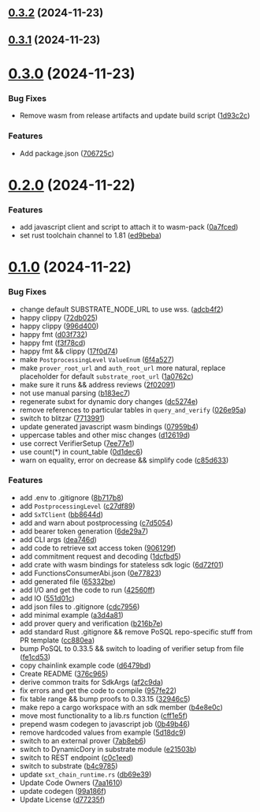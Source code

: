 ## [0.3.2](https://github.com/spaceandtimelabs/sxt-proof-of-sql-sdk/compare/v0.3.1...v0.3.2) (2024-11-23)



## [0.3.1](https://github.com/spaceandtimelabs/sxt-proof-of-sql-sdk/compare/v0.3.0...v0.3.1) (2024-11-23)



# [0.3.0](https://github.com/spaceandtimelabs/sxt-proof-of-sql-sdk/compare/v0.2.0...v0.3.0) (2024-11-23)


### Bug Fixes

* Remove wasm from release artifacts and update build script ([1d93c2c](https://github.com/spaceandtimelabs/sxt-proof-of-sql-sdk/commit/1d93c2cb292f937801a0982cb6508db6ff777bb6))


### Features

* Add package.json ([706725c](https://github.com/spaceandtimelabs/sxt-proof-of-sql-sdk/commit/706725c57abbf97dfcb503ff79d97c561fcf29a2))



# [0.2.0](https://github.com/spaceandtimelabs/sxt-proof-of-sql-sdk/compare/v0.1.0...v0.2.0) (2024-11-22)


### Features

* add javascript client and script to attach it to wasm-pack ([0a7fced](https://github.com/spaceandtimelabs/sxt-proof-of-sql-sdk/commit/0a7fced4b6d877bea20a675f968e63553789744d))
* set rust toolchain channel to 1.81 ([ed9beba](https://github.com/spaceandtimelabs/sxt-proof-of-sql-sdk/commit/ed9bebad76d27b7d1826b6fc26272e239ee1249c))



# [0.1.0](https://github.com/spaceandtimelabs/sxt-proof-of-sql-sdk/compare/7aa1610d39d8c9198bf578b1b1c5c7030d9cbabc...v0.1.0) (2024-11-22)


### Bug Fixes

* change default SUBSTRATE_NODE_URL to use wss. ([adcb4f2](https://github.com/spaceandtimelabs/sxt-proof-of-sql-sdk/commit/adcb4f2e4a3b7d1f2ee1cd7bdda9475ad7ce2a3e))
* happy clippy ([72db025](https://github.com/spaceandtimelabs/sxt-proof-of-sql-sdk/commit/72db025f6e0ea1bf84698bcf76b89ecaf2b21d89))
* happy clippy ([996d400](https://github.com/spaceandtimelabs/sxt-proof-of-sql-sdk/commit/996d4004f6d6e138f9d56e68b4f648c615347000))
* happy fmt ([d03f732](https://github.com/spaceandtimelabs/sxt-proof-of-sql-sdk/commit/d03f7328d7946307f3420f30693a10c6489124de))
* happy fmt ([f3f78cd](https://github.com/spaceandtimelabs/sxt-proof-of-sql-sdk/commit/f3f78cd455ba75f53077f7a2865657ad88bcabab))
* happy fmt && clippy ([17f0d74](https://github.com/spaceandtimelabs/sxt-proof-of-sql-sdk/commit/17f0d7462292f5ebcfeb75fa1590449c50df41c2))
* make `PostprocessingLevel` `ValueEnum` ([6f4a527](https://github.com/spaceandtimelabs/sxt-proof-of-sql-sdk/commit/6f4a527dbdd1d58c621d9ebf04e6a84397e52645))
* make `prover_root_url` and `auth_root_url` more natural, replace placeholder for default `substrate_root_url` ([1a0762c](https://github.com/spaceandtimelabs/sxt-proof-of-sql-sdk/commit/1a0762c52def1941bdbb440fce9d5f7f0378f25a))
* make sure it runs && address reviews ([2f02091](https://github.com/spaceandtimelabs/sxt-proof-of-sql-sdk/commit/2f020912acda340d4cee930f866c9a94d88499ce))
* not use manual parsing ([b183ec7](https://github.com/spaceandtimelabs/sxt-proof-of-sql-sdk/commit/b183ec78ba9c38e4b5a3526cb1e46a807d14c719))
* regenerate subxt for dynamic dory changes ([dc5274e](https://github.com/spaceandtimelabs/sxt-proof-of-sql-sdk/commit/dc5274e9f5aab6a0d27d2e2e118daca126f927b3))
* remove references to particular tables in `query_and_verify` ([026e95a](https://github.com/spaceandtimelabs/sxt-proof-of-sql-sdk/commit/026e95a1f1c0e231fea10f1e8f9a8fb126331f68))
* switch to blitzar ([7713991](https://github.com/spaceandtimelabs/sxt-proof-of-sql-sdk/commit/77139914d8438854282f7b89b04335ebf8d452f1))
* update generated javascript wasm bindings ([07959b4](https://github.com/spaceandtimelabs/sxt-proof-of-sql-sdk/commit/07959b496ca51f2306130d8ac38a57d5709ab7ea))
* uppercase tables and other misc changes ([d12619d](https://github.com/spaceandtimelabs/sxt-proof-of-sql-sdk/commit/d12619d66cc1c5dd8fe4e2a0e588412e4e810fae))
* use correct VerifierSetup ([7ee77e1](https://github.com/spaceandtimelabs/sxt-proof-of-sql-sdk/commit/7ee77e1f89dab9e250be8e262f21931f43943f31))
* use count(*) in count_table ([0d1dec6](https://github.com/spaceandtimelabs/sxt-proof-of-sql-sdk/commit/0d1dec65dbe25c8cc0db0dd34a05fd5ece273bae))
* warn on equality, error on decrease && simplify code ([c85d633](https://github.com/spaceandtimelabs/sxt-proof-of-sql-sdk/commit/c85d63334f3a580f0ba1aeaa4ed99247b811e7a2))


### Features

* add .env to .gitignore ([8b717b8](https://github.com/spaceandtimelabs/sxt-proof-of-sql-sdk/commit/8b717b87c385da22f4a69b0b4d0e46cce55e4075))
* add `PostprocessingLevel` ([c27df89](https://github.com/spaceandtimelabs/sxt-proof-of-sql-sdk/commit/c27df89728de6f75af8a54c3df731e4519038dd7))
* add `SxTClient` ([bb8644d](https://github.com/spaceandtimelabs/sxt-proof-of-sql-sdk/commit/bb8644d117700ebb0c5b0aaf6181af083377e8ba))
* add and warn about postprocessing ([c7d5054](https://github.com/spaceandtimelabs/sxt-proof-of-sql-sdk/commit/c7d505439dedc1cc8ebd98bf4f7c6312b9bc3df7))
* add bearer token generation ([6de29a7](https://github.com/spaceandtimelabs/sxt-proof-of-sql-sdk/commit/6de29a7aacf98e331d903ff475c9bf8f26b83037))
* add CLI args ([dea746d](https://github.com/spaceandtimelabs/sxt-proof-of-sql-sdk/commit/dea746d8a669800267f72244388939c23a82ee24))
* add code to retrieve sxt access token ([906129f](https://github.com/spaceandtimelabs/sxt-proof-of-sql-sdk/commit/906129fd4149dd87a6ca53feae15c04850706d43))
* add commitment request and decoding ([1dcfbd5](https://github.com/spaceandtimelabs/sxt-proof-of-sql-sdk/commit/1dcfbd5b93fad01807d364aba46f45b87d1e14e1))
* add crate with wasm bindings for stateless sdk logic ([6d72f01](https://github.com/spaceandtimelabs/sxt-proof-of-sql-sdk/commit/6d72f0121d147adfd48d16526ed0bc197cff7662))
* add FunctionsConsumerAbi.json ([0e77823](https://github.com/spaceandtimelabs/sxt-proof-of-sql-sdk/commit/0e7782377afd4bad08a087c45a84e5956af3a8ac))
* add generated file ([65332be](https://github.com/spaceandtimelabs/sxt-proof-of-sql-sdk/commit/65332be8188933e48d096664e4a1b0af7fae93e3))
* add I/O and get the code to run ([42560ff](https://github.com/spaceandtimelabs/sxt-proof-of-sql-sdk/commit/42560ff89c45eadc1edbd0727d1f1af4ac258bfa))
* add IO ([551d01c](https://github.com/spaceandtimelabs/sxt-proof-of-sql-sdk/commit/551d01cd19347151369bc9bad3ea0c7fe710cc51))
* add json files to .gitignore ([cdc7956](https://github.com/spaceandtimelabs/sxt-proof-of-sql-sdk/commit/cdc795654d4983433cec585467f39cfc2414a973))
* add minimal example ([a3d4a81](https://github.com/spaceandtimelabs/sxt-proof-of-sql-sdk/commit/a3d4a81ae7ed3d9c30d49854451adc353de6f707))
* add prover query and verification ([b216b7e](https://github.com/spaceandtimelabs/sxt-proof-of-sql-sdk/commit/b216b7e2d7c34a06d770124149c9f54771bb3f1a))
* add standard Rust .gitignore && remove PoSQL repo-specific stuff from PR template ([cc880ea](https://github.com/spaceandtimelabs/sxt-proof-of-sql-sdk/commit/cc880ea31ccdb5856972247a14a285ae4a9767fa))
* bump PoSQL to 0.33.5 && switch to loading of verifier setup from file ([fe1cd53](https://github.com/spaceandtimelabs/sxt-proof-of-sql-sdk/commit/fe1cd530eae93b137d7ddbeecfabcd540288fd20))
* copy chainlink example code ([d6479bd](https://github.com/spaceandtimelabs/sxt-proof-of-sql-sdk/commit/d6479bdf2d4404ab0bd947874404e715a43a3961))
* Create README ([376c965](https://github.com/spaceandtimelabs/sxt-proof-of-sql-sdk/commit/376c96521aa98a4fa8e16d0d1d0e7721fa09bb55))
* derive common traits for SdkArgs ([af2c9da](https://github.com/spaceandtimelabs/sxt-proof-of-sql-sdk/commit/af2c9da0b5f841d4e690eb825192f2df1b5414dd))
* fix errors and get the code to compile ([957fe22](https://github.com/spaceandtimelabs/sxt-proof-of-sql-sdk/commit/957fe22f83abf1d9214f443afe5e0bd968d3e5fd))
* fix table range && bump proofs to 0.33.15 ([32946c5](https://github.com/spaceandtimelabs/sxt-proof-of-sql-sdk/commit/32946c529fac8c9d7347aa8388365f4ec5a1fcec))
* make repo a cargo workspace with an sdk member ([b4e8e0c](https://github.com/spaceandtimelabs/sxt-proof-of-sql-sdk/commit/b4e8e0cf9af7df4cd02a1f66aaff60496a27d6e7))
* move most functionality to a lib.rs function ([cff1e5f](https://github.com/spaceandtimelabs/sxt-proof-of-sql-sdk/commit/cff1e5f114dd51354143bc851cf5720c1bc35e1a))
* prepend wasm codegen to javascript job ([0b49b46](https://github.com/spaceandtimelabs/sxt-proof-of-sql-sdk/commit/0b49b46f3a4504ebba51631621f658b21c12f5f2))
* remove hardcoded values from example ([5d18dc9](https://github.com/spaceandtimelabs/sxt-proof-of-sql-sdk/commit/5d18dc9f16b2c35e5cc6b70c135ca5f03dd06a72))
* switch to an external prover ([7ab8eb6](https://github.com/spaceandtimelabs/sxt-proof-of-sql-sdk/commit/7ab8eb6a93f38562816b3a0f342b6c8456f2b546))
* switch to DynamicDory in substrate module ([e21503b](https://github.com/spaceandtimelabs/sxt-proof-of-sql-sdk/commit/e21503b76022072f678c470a1c1b0862bb319e15))
* switch to REST endpoint ([c0c1eed](https://github.com/spaceandtimelabs/sxt-proof-of-sql-sdk/commit/c0c1eedd46c82d681184e9f4361e1fd6bbdca89d))
* switch to substrate ([b4c9785](https://github.com/spaceandtimelabs/sxt-proof-of-sql-sdk/commit/b4c9785e50e4818b3387f9afe273242db150dc6d))
* update `sxt_chain_runtime.rs` ([db69e39](https://github.com/spaceandtimelabs/sxt-proof-of-sql-sdk/commit/db69e3981f67fc6db353b7b9586cf52c2b419a3f))
* Update Code Owners ([7aa1610](https://github.com/spaceandtimelabs/sxt-proof-of-sql-sdk/commit/7aa1610d39d8c9198bf578b1b1c5c7030d9cbabc))
* update codegen ([99a186f](https://github.com/spaceandtimelabs/sxt-proof-of-sql-sdk/commit/99a186f873d797a5c6f3fe418b7baced1b571486))
* Update License ([d77235f](https://github.com/spaceandtimelabs/sxt-proof-of-sql-sdk/commit/d77235fd14a0dcffa17bc7c2478ec95ffff2bd41))



